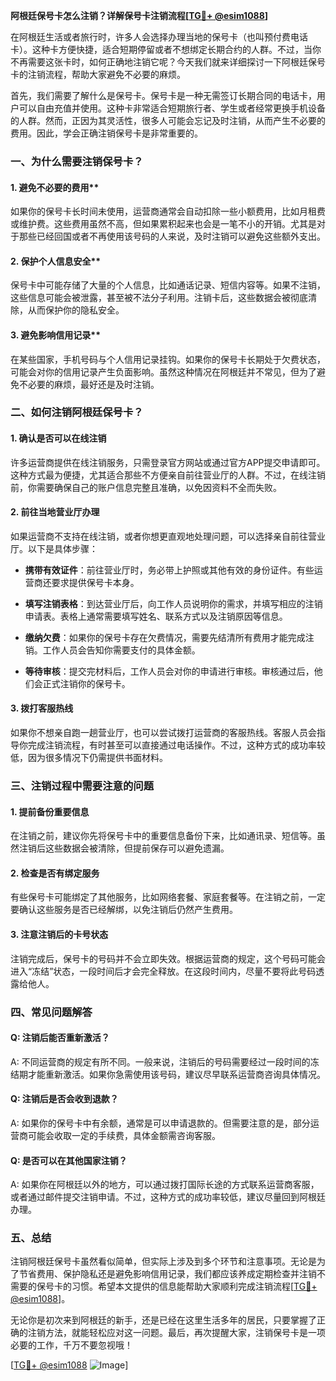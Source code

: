 **阿根廷保号卡怎么注销？详解保号卡注销流程[[TG💪+ @esim1088](https://t.me/s/esim1088)]**

在阿根廷生活或者旅行时，许多人会选择办理当地的保号卡（也叫预付费电话卡）。这种卡方便快捷，适合短期停留或者不想绑定长期合约的人群。不过，当你不再需要这张卡时，如何正确地注销它呢？今天我们就来详细探讨一下阿根廷保号卡的注销流程，帮助大家避免不必要的麻烦。

首先，我们需要了解什么是保号卡。保号卡是一种无需签订长期合同的电话卡，用户可以自由充值并使用。这种卡非常适合短期旅行者、学生或者经常更换手机设备的人群。然而，正因为其灵活性，很多人可能会忘记及时注销，从而产生不必要的费用。因此，学会正确注销保号卡是非常重要的。

### **一、为什么需要注销保号卡？**

#### 1. 避免不必要的费用**
如果你的保号卡长时间未使用，运营商通常会自动扣除一些小额费用，比如月租费或维护费。这些费用虽然不高，但如果累积起来也会是一笔不小的开销。尤其是对于那些已经回国或者不再使用该号码的人来说，及时注销可以避免这些额外支出。

#### 2. 保护个人信息安全**
保号卡中可能存储了大量的个人信息，比如通话记录、短信内容等。如果不注销，这些信息可能会被泄露，甚至被不法分子利用。注销卡后，这些数据会被彻底清除，从而保护你的隐私安全。

#### 3. 避免影响信用记录**
在某些国家，手机号码与个人信用记录挂钩。如果你的保号卡长期处于欠费状态，可能会对你的信用记录产生负面影响。虽然这种情况在阿根廷并不常见，但为了避免不必要的麻烦，最好还是及时注销。

### **二、如何注销阿根廷保号卡？**

#### 1. **确认是否可以在线注销**
许多运营商提供在线注销服务，只需登录官方网站或通过官方APP提交申请即可。这种方式最为便捷，尤其适合那些不方便亲自前往营业厅的人群。不过，在线注销前，你需要确保自己的账户信息完整且准确，以免因资料不全而失败。

#### 2. **前往当地营业厅办理**
如果运营商不支持在线注销，或者你想更直观地处理问题，可以选择亲自前往营业厅。以下是具体步骤：

- **携带有效证件**：前往营业厅时，务必带上护照或其他有效的身份证件。有些运营商还要求提供保号卡本身。
  
- **填写注销表格**：到达营业厅后，向工作人员说明你的需求，并填写相应的注销申请表。表格上通常需要填写姓名、联系方式以及注销原因等信息。

- **缴纳欠费**：如果你的保号卡存在欠费情况，需要先结清所有费用才能完成注销。工作人员会告知你需要支付的具体金额。

- **等待审核**：提交完材料后，工作人员会对你的申请进行审核。审核通过后，他们会正式注销你的保号卡。

#### 3. **拨打客服热线**
如果你不想亲自跑一趟营业厅，也可以尝试拨打运营商的客服热线。客服人员会指导你完成注销流程，有时甚至可以直接通过电话操作。不过，这种方式的成功率较低，因为很多情况下仍需提供书面材料。

### **三、注销过程中需要注意的问题**

#### 1. **提前备份重要信息**
在注销之前，建议你先将保号卡中的重要信息备份下来，比如通讯录、短信等。虽然注销后这些数据会被清除，但提前保存可以避免遗漏。

#### 2. **检查是否有绑定服务**
有些保号卡可能绑定了其他服务，比如网络套餐、家庭套餐等。在注销之前，一定要确认这些服务是否已经解绑，以免注销后仍然产生费用。

#### 3. **注意注销后的卡号状态**
注销完成后，保号卡的号码并不会立即失效。根据运营商的规定，这个号码可能会进入“冻结”状态，一段时间后才会完全释放。在这段时间内，尽量不要将此号码透露给他人。

### **四、常见问题解答**

#### Q: 注销后能否重新激活？
A: 不同运营商的规定有所不同。一般来说，注销后的号码需要经过一段时间的冻结期才能重新激活。如果你急需使用该号码，建议尽早联系运营商咨询具体情况。

#### Q: 注销后是否会收到退款？
A: 如果你的保号卡中有余额，通常是可以申请退款的。但需要注意的是，部分运营商可能会收取一定的手续费，具体金额需咨询客服。

#### Q: 是否可以在其他国家注销？
A: 如果你在阿根廷以外的地方，可以通过拨打国际长途的方式联系运营商客服，或者通过邮件提交注销申请。不过，这种方式的成功率较低，建议尽量回到阿根廷办理。

### **五、总结**

注销阿根廷保号卡虽然看似简单，但实际上涉及到多个环节和注意事项。无论是为了节省费用、保护隐私还是避免影响信用记录，我们都应该养成定期检查并注销不需要的保号卡的习惯。希望本文提供的信息能帮助大家顺利完成注销流程[[TG💪+ @esim1088](https://t.me/s/esim1088)]。

无论你是初次来到阿根廷的新手，还是已经在这里生活多年的居民，只要掌握了正确的注销方法，就能轻松应对这一问题。最后，再次提醒大家，注销保号卡是一项必要的工作，千万不要忽视哦！

[[TG💪+ @esim1088](https://t.me/s/esim1088) ![Image](https://i.postimg.cc/4NQfJmqS/Snipaste-2025-05-13-00-14-12.png)]